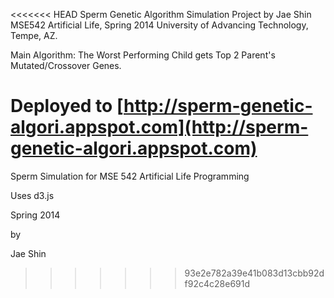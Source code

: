 <<<<<<< HEAD
Sperm Genetic Algorithm Simulation Project
by Jae Shin
MSE542 Artificial Life, Spring 2014 
University of Advancing Technology, Tempe, AZ.

Main Algorithm: The Worst Performing Child gets Top 2 Parent's Mutated/Crossover Genes.

Deployed to [http://sperm-genetic-algori.appspot.com](http://sperm-genetic-algori.appspot.com)
=======
Sperm Simulation for MSE 542 Artificial Life Programming

Uses d3.js

Spring 2014

by

Jae Shin
>>>>>>> 93e2e782a39e41b083d13cbb92df92c4c28e691d
